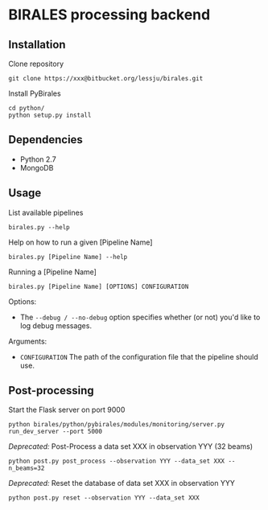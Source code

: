 # BIRALES processing backend

## Installation

Clone repository
```
git clone https://xxx@bitbucket.org/lessju/birales.git
```

Install PyBirales
```
cd python/
python setup.py install 
```


## Dependencies
* Python 2.7
* MongoDB


## Usage
List available pipelines
```
birales.py --help
```

Help on how to run a given [Pipeline Name] 
```
birales.py [Pipeline Name] --help
```

Running a [Pipeline Name] 
```
birales.py [Pipeline Name] [OPTIONS] CONFIGURATION
```

Options:
 * The `--debug / --no-debug` option specifies whether (or not) you'd like to log debug messages.

Arguments:
 * `CONFIGURATION` The path of the configuration file that the pipeline should use.     


## Post-processing
Start the Flask server on port 9000
```
python birales/python/pybirales/modules/monitoring/server.py run_dev_server --port 5000
```

*Deprecated:* Post-Process a data set XXX in observation YYY (32 beams)
```
python post.py post_process --observation YYY --data_set XXX --n_beams=32
```

*Deprecated:* Reset the database of data set XXX in observation YYY
```
python post.py reset --observation YYY --data_set XXX
```